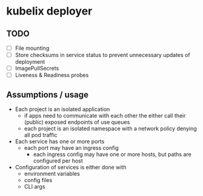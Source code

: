 # kubelix deployer

## TODO

- [ ] File mounting
- [ ] Store checksums in service status to prevent unnecessary updates of deployment
- [ ] ImagePullSecrets
- [ ] Liveness & Readiness probes

## Assumptions / usage

- Each project is an isolated application
    - if apps need to communicate with each other the either call their (public) exposed endpoints of use queues
    - each project is an isolated namespace with a network policy denying all pod traffic
- Each service has one or more ports
    - each port may have an ingress config
        - each ingress config may have one or more hosts, but paths are configured per host
- Configuration of services is either done with
    - environment variables
    - config files
    - CLI args
